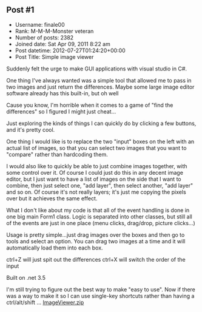 ## Post #1
- Username: finale00
- Rank: M-M-M-Monster veteran
- Number of posts: 2382
- Joined date: Sat Apr 09, 2011 8:22 am
- Post datetime: 2012-07-27T01:24:20+00:00
- Post Title: Simple image viewer

Suddenly felt the urge to make GUI applications with visual studio in C#.

One thing I've always wanted was a simple tool that allowed me to pass in two images and just return the differences. Maybe some large image editor software already has this built-in, but oh well

Cause you know, I'm horrible when it comes to a game of "find the differences" so I figured I might just cheat...

Just exploring the kinds of things I can quickly do by clicking a few buttons, and it's pretty cool.





One thing I would like is to replace the two "input" boxes on the left with an actual list of images, so that you can select two images that you want to "compare" rather than hardcoding them.

I would also like to quickly be able to just combine images together, with some control over it.
Of course I could just do this in any decent image editor, but I just want to have a list of images on the side that I want to combine, then just select one, "add layer", then select another, "add layer" and so on. Of course it's not really layers; it's just me copying the pixels over but it achieves the same effect.

What I don't like about my code is that all of the event handling is done in one big main Form1 class. Logic is separated into other classes, but still all of the events are just in one place (menu clicks, drag/drop, picture clicks...)

Usage is pretty simple...just drag images over the boxes and then go to tools and select an option.
You can drag two images at a time and it will automatically load them into each box.

ctrl+Z will just spit out the differences
ctrl+X will switch the order of the input

Built on .net 3.5

I'm still trying to figure out the best way to make "easy to use". Now if there was a way to make it so I can use single-key shortcuts rather than having a ctrl/alt/shift ...
[ImageViewer.zip](https://xentaxbackup.github.io/file/5602_ImageViewer.zip)
